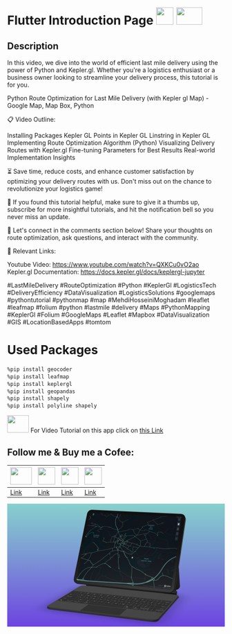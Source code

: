 
# Flutter Introduction Page <img src="https://upload.wikimedia.org/wikipedia/commons/thumb/c/c3/Python-logo-notext.svg/1869px-Python-logo-notext.svg.png" height="40" width="40" > <img src="https://vtlogo.com/wp-content/uploads/2020/06/kepler-gl-vector-logo.png" height="40" width="60" >






## Description

In this video, we dive into the world of efficient last mile delivery using the power of Python and Kepler.gl. Whether you're a logistics enthusiast or a business owner looking to streamline your delivery process, this tutorial is for you.

Python Route Optimization for  Last Mile Delivery (with Kepler gl Map) - Google Map, Map Box, Python


📋 Video Outline:

Installing Packages
Kepler GL
Points in Kepler GL
Linstring in Kepler GL
Implementing Route Optimization Algorithm (Python)
Visualizing Delivery Routes with Kepler.gl
Fine-tuning Parameters for Best Results
Real-world Implementation Insights




⏳ Save time, reduce costs, and enhance customer satisfaction by optimizing your delivery routes with us. Don't miss out on the chance to revolutionize your logistics game!

🔔 If you found this tutorial helpful, make sure to give it a thumbs up, subscribe for more insightful tutorials, and hit the notification bell so you never miss an update.

📢 Let's connect in the comments section below! Share your thoughts on route optimization, ask questions, and interact with the community.


🔗 Relevant Links:

Youtube Video: https://www.youtube.com/watch?v=QXKCu0vO2ao
Kepler.gl Documentation: https://docs.kepler.gl/docs/keplergl-jupyter




#LastMileDelivery #RouteOptimization #Python #KeplerGl #LogisticsTech #DeliveryEfficiency #DataVisualization #LogisticsSolutions #googlemaps #pythontutorial #pythonmap #map #MehdiHosseiniMoghadam
#leaflet #leafmap #folium #python #lastmile #delivery #Maps #PythonMapping #KeplerGl #Folium #GoogleMaps #Leaflet #Mapbox #DataVisualization #GIS #LocationBasedApps #tomtom
# Used Packages
```sh
%pip install geocoder
%pip install leafmap
%pip install keplergl
%pip install geopandas
%pip install shapely
%pip install polyline shapely
```

<img src="https://www.freepnglogos.com/uploads/youtube-logo-hd-8.png" height="40" width="50" > For Video Tutorial on this app click on [this Link](https://www.youtube.com/watch?v=QXKCu0vO2ao)


## Follow me & Buy me a Cofee:




|  <img src="https://www.freepnglogos.com/uploads/youtube-logo-hd-8.png" height="40" width="50" > | <img src="https://i.pinimg.com/736x/b5/1b/78/b51b78ecc9e5711274931774e433b5e6.jpg" height="40" width="40" > | <img src="https://upload.wikimedia.org/wikipedia/commons/thumb/c/ca/LinkedIn_logo_initials.png/800px-LinkedIn_logo_initials.png" height="40" width="40" > | <img src="https://img.freepik.com/free-icon/paypal_318-183419.jpg" height="40" width="40" > |
| ------ | ------ |------|------|
| [Link](https://www.youtube.com/channel/UC5xj3R0Chnm6xbYSqCMkN5w) | [Link](https://github.com/mehdihosseinimoghadam) | [Link](https://www.linkedin.com/in/mehdi-hosseini-moghadam-384912198/) | [Link](https://www.paypal.com/paypalme/MHosseiniMoghadam) |



![Alt Text](https://github.com/mehdihosseinimoghadam/Geospatial-Data-Science/blob/main/Python%20Route%20Optimization%20for%20%20Last%20Mile%20Delivery/Untitled.png)
